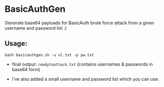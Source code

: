 # BasicAuthGen
Generate base64 payloads for BasicAuth brute force attack from a given username and password list :)

## Usage:
```
bash basicauthgen.sh -u ul.txt -p pw.txt
```
- final output: `readytoattack.txt` (contains usernames & passwords in base64 form)

- I've also added a small username and password list which you can use.
